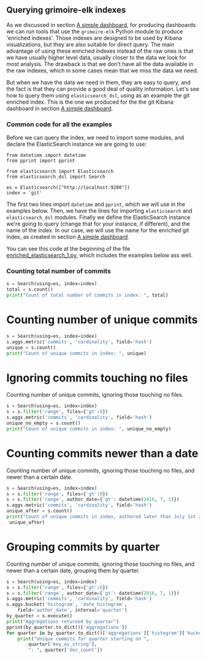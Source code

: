 ## Querying grimoire-elk indexes

As we discussed in section
[A simple dashboard](../gelk/simple.html),
for producing dashboards we can run tools that use the `grimoire-elk` Python module to produce 'enriched indexes'. Those indexes are designed to be used by Kibana visualizations, but they are also suitable for direct query. The main advantage of using these enriched indexes instead of the raw ones is that we have usually higher level data, usually closer to the data we look for most analysis. The drawback is that we don't have all the data available in the raw indexes, which in some cases mean that we miss the data we need.

But when we have the data we need in them, they are easy to query, and the fact is that they can provide a good deal of quality information. Let's see how to query them using `elasticsearch_dsl`, using as an example the git enriched index. This is the one we produced for the the git Kibana dashboard in section [A simple dashboard](../gelk/simple.html).

### Common code for all the examples

Before we can query the index, we need to import some modules, and declare the ElasticSearch instance we are going to use:

```
from datetime import datetime
from pprint import pprint

from elasticsearch import Elasticsearch
from elasticsearch_dsl import Search

es = Elasticsearch(["http://localhost:9200"])
index = 'git'
```

The first two lines import `datetime` and `pprint`, which we will use in the examples below. Then, we have the lines for importing `elasticsearch` and `elasticsearch_dsl` modules. Finally we define the ElasticSearch instance we're going to query (change that for your instance, if different), and the name of the index. In our case, we will use the name for the enriched git index, as created in section [A simple dashboard](../grimoireelk/a-simple-dashboard.md).

You can see this code at the beginning of the file [enriched_elasticsearch_1.py](https://github.com/jgbarah/GrimoireLab-training/blob/master/python/scripts/enriched_elasticsearch_1.py), which includes the examples below ass well.

### Counting total number of commits

```python
s = Search(using=es, index=index)
total = s.count()
print("Count of total number of commits in index: ", total)
```

# Counting number of unique commits

```python
s = Search(using=es, index=index)
s.aggs.metric('commits', 'cardinality', field='hash')
unique = s.count()
print("Count of unique commits in index: ", unique)
```

# Ignoring commits touching no files

Counting number of unique commits, ignoring those touching no files.

```python
s = Search(using=es, index=index)
s = s.filter('range', files={'gt':0})
s.aggs.metric('commits', 'cardinality', field='hash')
unique_no_empty = s.count()
print("Count of unique commits in index: ", unique_no_empty)
```

# Counting commits newer than a date

Counting number of unique commits, ignoring those touching no files, and newer than a certain date.

```python
s = Search(using=es, index=index)
s = s.filter('range', files={'gt':0})
s = s.filter('range', author_date={'gt': datetime(2016, 7, 1)})
s.aggs.metric('commits', 'cardinality', field='hash')
unique_after = s.count()
print("Count of unique commits in index, authored later than July 1st 2016: ",
 unique_after)
```

# Grouping commits by quarter

Counting number of unique commits, ignoring those touching no files, and newer than a certain date, grouping them by quarter.

```python
s = Search(using=es, index=index)
s = s.filter('range', files={'gt':0})
s = s.filter('range', author_date={'gt': datetime(2016, 7, 1)})
s.aggs.metric('commits', 'cardinality', field='hash')
s.aggs.bucket('histogram', 'date_histogram',
    field='author_date', interval='quarter')
by_quarter = s.execute()
print("Aggregations returned by quarter")
pprint(by_quarter.to_dict()['aggregations'])
for quarter in by_quarter.to_dict()['aggregations']['histogram']['buckets']:
    print("Unique commits for quarter starting on ",
        quarter['key_as_string'],
        ": ", quarter['doc_count'])
```        
